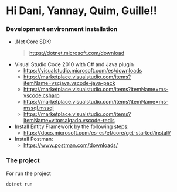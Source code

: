 # Hi Dani, Yannay, Quim, Guille!! 

### Development environment installation
  - .Net Core SDK: 
    > https://dotnet.microsoft.com/download
  - Visual Studio Code 2010 with C# and Java plugin
    * https://visualstudio.microsoft.com/es/downloads
    * https://marketplace.visualstudio.com/items?itemName=vscjava.vscode-java-pack
    * https://marketplace.visualstudio.com/items?itemName=ms-vscode.csharp
    * https://marketplace.visualstudio.com/items?itemName=ms-mssql.mssql
    * https://marketplace.visualstudio.com/items?itemName=vitorsalgado.vscode-redis
  - Install Entity Framework by the following steps:
    * https://docs.microsoft.com/es-es/ef/core/get-started/install/
  - Install Postman:
    * https://www.postman.com/downloads/
### The project
For run the project
```sh
dotnet run
```
